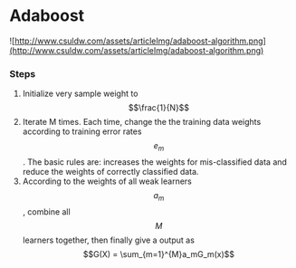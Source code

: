 # Adaboost

![http://www.csuldw.com/assets/articleImg/adaboost-algorithm.png](http://www.csuldw.com/assets/articleImg/adaboost-algorithm.png)

### Steps

1. Initialize very sample weight to $$\frac{1}{N}$$
2. Iterate M times. Each time, change the  the training data weights according to training error rates $$e_m$$. The basic rules are: increases the weights for mis-classified data and reduce the weights of correctly classified data.
3. According to the weights of all weak learners $$a_m$$, combine all $$M$$ learners together, then finally give a output as $$G(X) = \sum_{m=1}^{M}a_mG_m(x)$$

